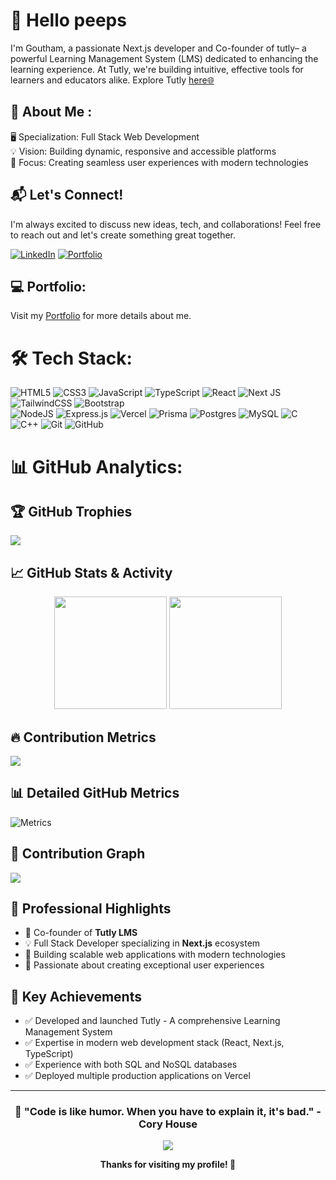 # 👋 Hello peeps
I'm Goutham, a passionate Next.js developer and Co-founder of tutly– a powerful Learning Management System (LMS) dedicated to enhancing the learning experience. 
At Tutly, we're building intuitive, effective tools for learners and educators alike. 
Explore Tutly <a href="https://learn.tutly.in" target="_blank">here🌐</a>

## 🚀 About Me :
🖥️ Specialization: Full Stack Web Development  
💡 Vision: Building dynamic, responsive and accessible platforms  
🎯 Focus: Creating seamless user experiences with modern technologies  

## 📬 Let's Connect!
I'm always excited to discuss new ideas, tech, and collaborations! Feel free to reach out and let's create something great together.

[![LinkedIn](https://img.shields.io/badge/LinkedIn-%230077B5.svg?logo=linkedin&logoColor=white)](https://www.linkedin.com/in/p-goutham-6a49292a6/)
[![Portfolio](https://img.shields.io/badge/Portfolio-FF5722?style=flat&logo=todoist&logoColor=white)](https://goutham-folio.vercel.app/)

## 💻 Portfolio:
Visit my [Portfolio](https://goutham-folio.vercel.app/) for more details about me.

# 🛠️ Tech Stack:
![HTML5](https://img.shields.io/badge/html5-%23E34F26.svg?style=for-the-badge&logo=html5&logoColor=white) 
![CSS3](https://img.shields.io/badge/css3-%231572B6.svg?style=for-the-badge&logo=css3&logoColor=white) 
![JavaScript](https://img.shields.io/badge/javascript-%23323330.svg?style=for-the-badge&logo=javascript&logoColor=%23F7DF1E) 
![TypeScript](https://img.shields.io/badge/typescript-%23007ACC.svg?style=for-the-badge&logo=typescript&logoColor=white) 
![React](https://img.shields.io/badge/react-%2320232a.svg?style=for-the-badge&logo=react&logoColor=%2361DAFB)
![Next JS](https://img.shields.io/badge/Next-black?style=for-the-badge&logo=next.js&logoColor=white) 
![TailwindCSS](https://img.shields.io/badge/tailwindcss-%2338B2AC.svg?style=for-the-badge&logo=tailwind-css&logoColor=white)
![Bootstrap](https://img.shields.io/badge/bootstrap-%238511FA.svg?style=for-the-badge&logo=bootstrap&logoColor=white)  
![NodeJS](https://img.shields.io/badge/node.js-6DA55F?style=for-the-badge&logo=node.js&logoColor=white) 
![Express.js](https://img.shields.io/badge/express.js-%23404d59.svg?style=for-the-badge&logo=express&logoColor=%2361DAFB) 
![Vercel](https://img.shields.io/badge/vercel-%23000000.svg?style=for-the-badge&logo=vercel&logoColor=white) 
![Prisma](https://img.shields.io/badge/Prisma-3982CE?style=for-the-badge&logo=Prisma&logoColor=white)
![Postgres](https://img.shields.io/badge/postgres-%23316192.svg?style=for-the-badge&logo=postgresql&logoColor=white) 
![MySQL](https://img.shields.io/badge/mysql-4479A1.svg?style=for-the-badge&logo=mysql&logoColor=white) 
![C](https://img.shields.io/badge/c-%2300599C.svg?style=for-the-badge&logo=c&logoColor=white) 
![C++](https://img.shields.io/badge/c++-%2300599C.svg?style=for-the-badge&logo=c%2B%2B&logoColor=white) 
![Git](https://img.shields.io/badge/git-%23F05033.svg?style=for-the-badge&logo=git&logoColor=white) 
![GitHub](https://img.shields.io/badge/github-%23121011.svg?style=for-the-badge&logo=github&logoColor=white) 

# 📊 GitHub Analytics:

## 🏆 GitHub Trophies
![](https://github-profile-trophy.vercel.app/?username=goutham4126&theme=gruvbox&no-frame=false&no-bg=false&margin-w=4)

## 📈 GitHub Stats & Activity
<div align="center">
  <img height="180em" src="https://github-readme-stats.vercel.app/api?username=goutham4126&show_icons=true&theme=gruvbox&include_all_commits=true&count_private=true"/>
  <img height="180em" src="https://github-readme-stats.vercel.app/api/top-langs/?username=goutham4126&theme=gruvbox&hide_border=false&include_all_commits=true&count_private=true&layout=compact"/>
</div>

## 🔥 Contribution Metrics
![](https://github-readme-streak-stats.herokuapp.com/?user=goutham4126&theme=gruvbox&hide_border=false)

## 📊 Detailed GitHub Metrics
![Metrics](https://metrics.lecoq.io/goutham4126?template=classic&config.timezone=Asia%2FKolkata)

## 🎯 Contribution Graph
![](https://github-readme-activity-graph.vercel.app/graph?username=goutham4126&theme=gruvbox)

## 💼 Professional Highlights
- 🚀 Co-founder of **Tutly LMS**
- 💡 Full Stack Developer specializing in **Next.js** ecosystem
- 🌟 Building scalable web applications with modern technologies
- 🎯 Passionate about creating exceptional user experiences

## 🏅 Key Achievements
- ✅ Developed and launched Tutly - A comprehensive Learning Management System
- ✅ Expertise in modern web development stack (React, Next.js, TypeScript)
- ✅ Experience with both SQL and NoSQL databases
- ✅ Deployed multiple production applications on Vercel

---
<div align="center">
  
### 💫 "Code is like humor. When you have to explain it, it's bad." - Cory House

[![](https://visitcount.itsvg.in/api?id=goutham4126&icon=0&color=0)](https://visitcount.itsvg.in)

**Thanks for visiting my profile! 🚀**

</div>
